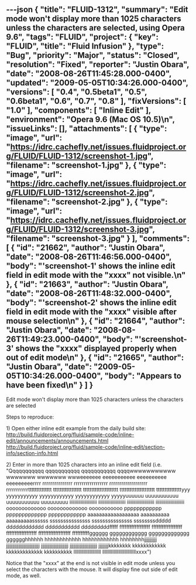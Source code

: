 ---json
{
  "title": "FLUID-1312",
  "summary": "Edit mode won't display more than 1025 characters unless the characters are selected, using Opera 9.6",
  "tags": "FLUID",
  "project": {
    "key": "FLUID",
    "title": "Fluid Infusion"
  },
  "type": "Bug",
  "priority": "Major",
  "status": "Closed",
  "resolution": "Fixed",
  "reporter": "Justin Obara",
  "date": "2008-08-26T11:45:28.000-0400",
  "updated": "2009-05-05T10:34:26.000-0400",
  "versions": [
    "0.4",
    "0.5beta1",
    "0.5",
    "0.6beta1",
    "0.6",
    "0.7",
    "0.8"
  ],
  "fixVersions": [
    "1.0"
  ],
  "components": [
    "Inline Edit"
  ],
  "environment": "Opera 9.6 (Mac OS 10.5)\n",
  "issueLinks": [],
  "attachments": [
    {
      "type": "image",
      "url": "https://idrc.cachefly.net/issues.fluidproject.org/FLUID/FLUID-1312/screenshot-1.jpg",
      "filename": "screenshot-1.jpg"
    },
    {
      "type": "image",
      "url": "https://idrc.cachefly.net/issues.fluidproject.org/FLUID/FLUID-1312/screenshot-2.jpg",
      "filename": "screenshot-2.jpg"
    },
    {
      "type": "image",
      "url": "https://idrc.cachefly.net/issues.fluidproject.org/FLUID/FLUID-1312/screenshot-3.jpg",
      "filename": "screenshot-3.jpg"
    }
  ],
  "comments": [
    {
      "id": "21662",
      "author": "Justin Obara",
      "date": "2008-08-26T11:46:56.000-0400",
      "body": "'screenshot-1' shows the inline edit field in edit mode with the \"xxxx\" not visible.\n"
    },
    {
      "id": "21663",
      "author": "Justin Obara",
      "date": "2008-08-26T11:48:32.000-0400",
      "body": "'screenshot-2' shows the inline edit field in edit mode with the \"xxxx\" visible after mouse selection\n"
    },
    {
      "id": "21664",
      "author": "Justin Obara",
      "date": "2008-08-26T11:49:23.000-0400",
      "body": "'screenshot-3' shows the \"xxxx\" displayed properly when out of edit mode\n"
    },
    {
      "id": "21665",
      "author": "Justin Obara",
      "date": "2009-05-05T10:34:26.000-0400",
      "body": "Appears to have been fixed\n"
    }
  ]
}
---
Edit mode won't display more than 1025 characters unless the characters are selected

Steps to reproduce:

1\) Open either inline edit example from the daily build site:\
<http://build.fluidproject.org/fluid/sample-code/inline-edit/announcements/announcements.html>\
<http://build.fluidproject.org/fluid/sample-code/inline-edit/section-info/section-info.html>

2\) Enter in more than 1025 characters into an inline edit field (i.e. "Qqqqqqqqqqq qqqqqqqqqqq qqqqqqqqqqq qqqqwwwwwwwwwww wwwwwww wwwwwww wwweeeeeee eeeeeeeeeee eeeeeeeeee eeeeeeeeerrrr rrrrrrrrrrrrrrr rrrrrrrrrrrrrrrrr rrrrrrrrrrrrrrrrrrr rrrrrrrrrrrtttttttttttttt ttttttttttttttttt ttttttttttttttttttttt ttttttttttttttttttttt tttttttttttttttyyy yyyyyyyyyyy yyyyyyyyyyyy yyyyyyyyyyyy yyyyyuuuuuu uuuuuuuuuuu uuuuuuuuuuu uuuuuuuuu iiiiiiiiiiiiiiiiiiiiii iiiiiiiiiiiiiiiiiiiiii iiiiiiiiiiiiiiiiiiiiii iiiiiiiiiiiiiiiiiiiiiii ooooooooooooo ooooooooooooo ooooooooooo pppppppppppp ppppppppppppp pppppppppppp aaaaaaaaaaaaaaaaaa aaaaaaaaaa aaaaaaaaassssss sssssssssssssss sssssssssssssss ssssssssddddd dddddddddddd ddddddddddd dddddddddfffff ffffffffffffffffff ffffffffffffffffff ffffffffffffffffff fffffffffffffffffff ffffffffffgggggg gggggggggggg ggggggggggggg gggggghhhhhh hhhhhhhhhhhh hhhhhhhhhhhh hhhhhhhhjjjjjjjjjj jjjjjjjjjjjjjjjjjjjjjjjjjjj jjjjjjjjjjjjjjjjjjjjjj jjjjjjjjjjjjjjjjjjjjjj jjjjjjjjkkkkkkkk kkkkkkkkkkkk kkkkkkkkkkkkk kkkkkkkkkk llllllllllllllllllllll lllllllllllllllllllllllllllxxxx")

Notice that the "xxxx" at the end is not visible in edit mode unless you select the characters with the mouse. It will display fine out side of edit mode, as well.

        